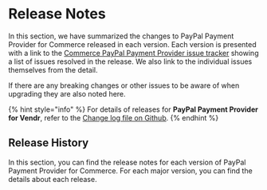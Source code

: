 # Release Notes

In this section, we have summarized the changes to PayPal Payment Provider for Commerce released in each version. Each version is presented with a link to the [Commerce PayPal Payment Provider issue tracker](https://github.com/umbraco/Umbraco.Commerce.PaymentProviders.PayPal/issues) showing a list of issues resolved in the release.  We also link to the individual issues themselves from the detail.

If there are any breaking changes or other issues to be aware of when upgrading they are also noted here.

{% hint style="info" %}
For details of releases for **PayPal Payment Provider for Vendr**, refer to the [Change log file on Github](../../changelog-archive/paypal.md).
{% endhint %}

## Release History

In this section, you can find the release notes for each version of PayPal Payment Provider for Commerce. For each major version, you can find the details about each release.

<!-- <details>

<summary>Version 10</summary>

#### versions (date)

* Description

</details> -->
